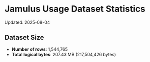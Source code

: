 # Jamulus Usage Dataset Statistics

Updated: 2025-08-04

## Dataset Size
- **Number of rows**: 1,544,765
- **Total logical bytes**: 207.43 MB (217,504,426 bytes)
